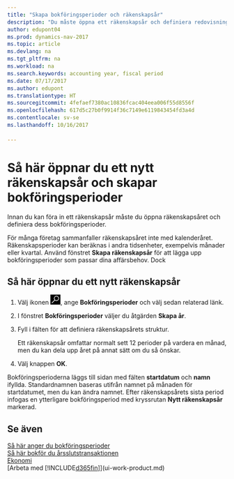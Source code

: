 ```yaml
---
title: "Skapa bokföringsperioder och räkenskapsår"
description: "Du måste öppna ett räkenskapsår och definiera redovisningsperioder innan du kan föra in ett räkenskapsår."
author: edupont04
ms.prod: dynamics-nav-2017
ms.topic: article
ms.devlang: na
ms.tgt_pltfrm: na
ms.workload: na
ms.search.keywords: accounting year, fiscal period
ms.date: 07/17/2017
ms.author: edupont
ms.translationtype: HT
ms.sourcegitcommit: 4fefaef7380ac10836fcac404eea006f55d8556f
ms.openlocfilehash: 617d5c27b0f9914f36c7149e6119843454fd3a4d
ms.contentlocale: sv-se
ms.lasthandoff: 10/16/2017

---
```

# <a name="how-to-open-a-new-fiscal-year-and-create-accounting-periods"></a>Så här öppnar du ett nytt räkenskapsår och skapar bokföringsperioder
Innan du kan föra in ett räkenskapsår måste du öppna räkenskapsåret och definiera dess bokföringsperioder.  

För många företag sammanfaller räkenskapsåret inte med kalenderåret. Räkenskapsperioder kan beräknas i andra tidsenheter, exempelvis månader eller kvartal. Använd fönstret **Skapa räkenskapsår** för att lägga upp bokföringsperioder som passar dina affärsbehov. Dock   

## <a name="to-open-a-new-fiscal-year"></a>Så här öppnar du ett nytt räkenskapsår
1. Välj ikonen ![Söka efter sida eller rapport](media/ui-search/search_small.png "ikonen Söka efter sida eller rapport"), ange **Bokföringsperioder** och välj sedan relaterad länk.
2. I fönstret **Bokföringsperioder** väljer du åtgärden **Skapa år**.
3. Fyll i fälten för att definiera räkenskapsårets struktur.

    Ett räkenskapsår omfattar normalt sett 12 perioder på vardera en månad, men du kan dela upp året på annat sätt om du så önskar.
4. Välj knappen **OK**.

Bokföringsperioderna läggs till sidan med fälten **startdatum** och **namn** ifyllda. Standardnamnen baseras utifrån namnet på månaden för startdatumet, men du kan ändra namnet. Efter räkenskapsårets sista period infogas en ytterligare bokföringsperiod med kryssrutan **Nytt räkenskapsår** markerad.  


## <a name="see-also"></a>Se även
[Så här anger du bokföringsperioder](finance-how-specify-posting-periods.md)  
[Så här bokför du årsslutstransaktionen](year-how-post-year-end-close-entry.md)  
[Ekonomi](finance.md)  
[Arbeta med [!INCLUDE[d365fin](includes/d365fin_md.md)]](ui-work-product.md)

